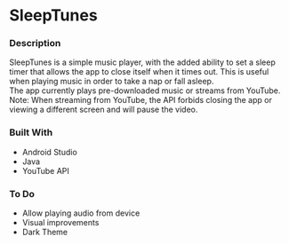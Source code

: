 # SleepTunes

### Description
SleepTunes is a simple music player, with the added ability to set a sleep 
timer that allows the app to close itself when it times out. This is useful 
when playing music in order to take a nap or fall asleep.  
The app currently plays pre-downloaded music or streams from YouTube.  
Note: When streaming from YouTube, the API forbids closing the app or viewing
a different screen and will pause the video.

### Built With
- Android Studio
- Java
- YouTube API

### To Do
- Allow playing audio from device
- Visual improvements
- Dark Theme

